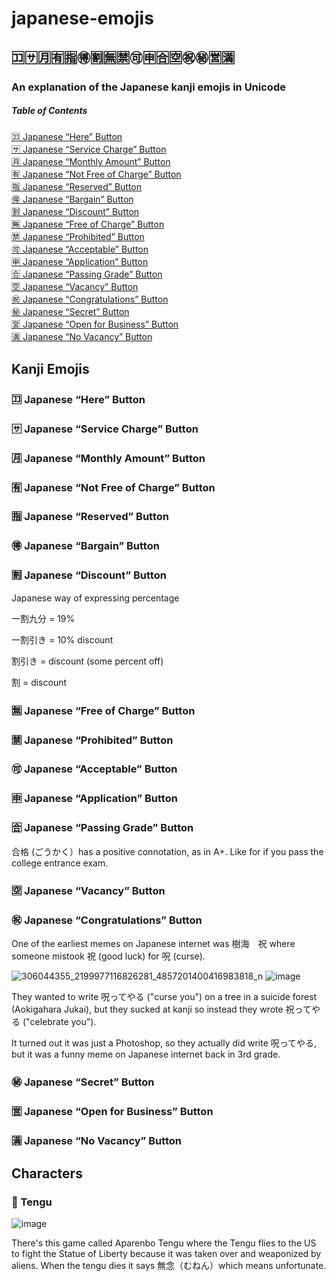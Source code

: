 # japanese-emojis 
## 🈁🈂️🈷️🈶🈯🉐🈹🈚🈲🉑🈸🈴🈳㊗️㊙️🈺🈵
### An explanation of the Japanese kanji emojis in Unicode


##### Table of Contents  
[🈁 Japanese “Here” Button](#-japanese-here-button)<br>
[🈂️ Japanese “Service Charge” Button](#%EF%B8%8F-japanese-service-charge-button)<br>
[🈷️ Japanese “Monthly Amount” Button](#%EF%B8%8F-japanese-monthly-amount-button)<br>
[🈶 Japanese “Not Free of Charge” Button](#-japanese-not-free-of-charge-button)<br>
[🈯 Japanese “Reserved” Button](#-japanese-reserved-button)<br>
[🉐 Japanese “Bargain” Button](#-japanese-bargain-button)<br>
[🈹 Japanese “Discount” Button](#-japanese-discount-button)<br>
[🈚 Japanese “Free of Charge” Button](#-japanese-free-of-charge-button)<br>
[🈲 Japanese “Prohibited” Button](#-japanese-prohibited-button)<br>
[🉑 Japanese “Acceptable” Button](#-japanese-acceptable-button)<br>
[🈸 Japanese “Application” Button](#-japanese-application-button)<br>
[🈴 Japanese “Passing Grade” Button](#-japanese-passing-grade-button)<br>
[🈳 Japanese “Vacancy” Button](#-japanese-vacancy-button)<br>
[㊗️ Japanese “Congratulations” Button](#%EF%B8%8F-japanese-congratulations-button)<br>
[㊙️ Japanese “Secret” Button](#%EF%B8%8F-japanese-secret-button)<br>
[🈺 Japanese “Open for Business” Button](#-japanese-open-for-business-button)<br>
[🈵 Japanese “No Vacancy” Button](#-japanese-no-vacancy-button)<br>

## Kanji Emojis

### 🈁 Japanese “Here” Button

### 🈂️ Japanese “Service Charge” Button

### 🈷️ Japanese “Monthly Amount” Button

### 🈶 Japanese “Not Free of Charge” Button

### 🈯 Japanese “Reserved” Button

### 🉐 Japanese “Bargain” Button

### 🈹 Japanese “Discount” Button

Japanese way of expressing percentage

一割九分 = 19%

一割引き = 10% discount

割引き = discount (some percent off)

割 = discount

### 🈚 Japanese “Free of Charge” Button

### 🈲 Japanese “Prohibited” Button

### 🉑 Japanese “Acceptable” Button

### 🈸 Japanese “Application” Button

### 🈴 Japanese “Passing Grade” Button

合格 (ごうかく）has a positive connotation, as in A+. Like for if you pass the college entrance exam.

### 🈳 Japanese “Vacancy” Button

### ㊗️ Japanese “Congratulations” Button

One of the earliest memes on Japanese internet was 樹海　祝 where someone mistook 祝 (good luck) for 呪 (curse).

![306044355_2199977116826281_4857201400416983818_n](https://user-images.githubusercontent.com/20587215/189508514-4b1a04a5-ea65-465c-9dd9-bc621f4e9a14.jpg)
![image](https://user-images.githubusercontent.com/20587215/189775673-018e6762-f75f-4ba5-84fd-198ad92654db.png)


They wanted to write 呪ってやる ("curse you") on a tree in a suicide forest (Aokigahara Jukai), but they sucked at kanji so instead they wrote 祝ってやる ("celebrate you"). 

It turned out it was just a Photoshop, so they actually did write 呪ってやる, but it was a funny meme on Japanese internet back in 3rd grade.

### ㊙️ Japanese “Secret” Button

### 🈺 Japanese “Open for Business” Button

### 🈵 Japanese “No Vacancy” Button

## Characters

### 👺 Tengu

![image](https://user-images.githubusercontent.com/20587215/189775518-944ef964-e247-455d-a031-d60876451610.png)

There's this game called Aparenbo Tengu where the Tengu flies to the US to fight the Statue of Liberty because it was taken over and weaponized by aliens. When the tengu dies it says 無念（むねん）which means unfortunate.


